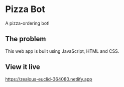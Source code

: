 # Pizza Bot
A pizza-ordering bot!

## The problem
This web app is built using JavaScript, HTML and CSS. 

## View it live
https://zealous-euclid-364080.netlify.app
